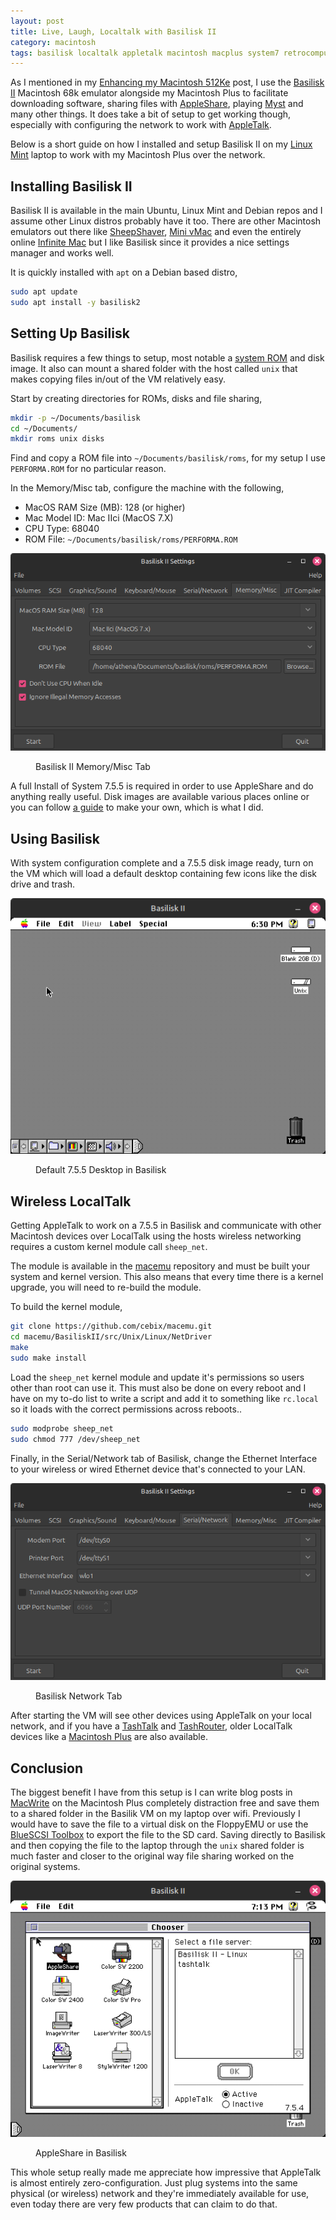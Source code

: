 ```yaml
---
layout: post
title: Live, Laugh, Localtalk with Basilisk II
category: macintosh
tags: basilisk localtalk appletalk macintosh macplus system7 retrocomputing
---
```


As I mentioned in my [Enhancing my Macintosh 512Ke](/Enhancing-my-Macintosh-512Ke/) post, I use the [Basilisk II](https://basilisk.cebix.net/) Macintosh 68k emulator alongside my Macintosh Plus to facilitate downloading software, sharing files with [AppleShare](https://en.wikipedia.org/wiki/AppleShare), playing [Myst](https://www.macintoshrepository.org/4937-myst) and many other things. It does take a bit of setup to get working though, especially with configuring the network to work with [AppleTalk](https://en.wikipedia.org/wiki/AppleTalk).

Below is a short guide on how I installed and setup Basilisk II on my [Linux Mint](https://linuxmint.com/) laptop to work with my Macintosh Plus over the network.

## Installing Basilisk II

Basilisk II is available in the main Ubuntu, Linux Mint and Debian repos and I assume other Linux distros probably have it too. There are other Macintosh emulators out there like [SheepShaver](https://sheepshaver.cebix.net/), [Mini vMac](https://github.com/friedkiwi/minivmac) and even the entirely online [Infinite Mac](https://infinitemac.org/) but I like Basilisk since it provides a nice settings manager and works well.

It is quickly installed with `apt` on a Debian based distro,

```sh
sudo apt update
sudo apt install -y basilisk2
```

## Setting Up Basilisk

Basilisk requires a few things to setup, most notable a [system ROM](https://en.wikipedia.org/wiki/Old_World_ROM) and disk image. It also can mount a shared folder with the host called `unix` that makes copying files in/out of the VM relatively easy.

Start by creating directories for ROMs, disks and file sharing,

```sh
mkdir -p ~/Documents/basilisk
cd ~/Documents/
mkdir roms unix disks
```

Find and copy a ROM file into `~/Documents/basilisk/roms`, for my setup I use `PERFORMA.ROM` for no particular reason.

In the Memory/Misc tab, configure the machine with the following,

- MacOS RAM Size (MB): 128 (or higher)
- Mac Model ID: Mac IIci (MacOS 7.X)
- CPU Type: 68040
- ROM File: `~/Documents/basilisk/roms/PERFORMA.ROM`

[![Basilisk II Memory/Misc Tab](/assets/images/posts/macintosh/basilisk-settings.png)](/assets/images/posts/macintosh/basilisk-settings.png)
<figure><figcaption>Basilisk II Memory/Misc Tab</figcaption></figure>

A full Install of System 7.5.5 is required in order to use AppleShare and do anything really useful. Disk images are available various places online or you can follow [a guide](https://www.savagetaylor.com/2018/09/02/setting-up-your-vintage-classic-68k-macintosh-installing-the-full-version-of-system-7-5-5-or-6-0-8/) to make your own, which is what I did.

## Using Basilisk

With system configuration complete and a 7.5.5 disk image ready, turn on the VM which will load a  default desktop containing few icons like the disk drive and trash.

[![Default 7.5.5 Desktop in Basilisk](/assets/images/posts/macintosh/basilisk-755-desktop.png)](/assets/images/posts/macintosh/basilisk-755-desktop.png)
<figure><figcaption>Default 7.5.5 Desktop in Basilisk</figcaption></figure>

## Wireless LocalTalk

Getting AppleTalk to work on a 7.5.5 in Basilisk and communicate with other Macintosh devices over LocalTalk using the hosts wireless networking requires a custom kernel module call `sheep_net`.

The module is available in the [macemu](https://github.com/cebix/macemu) repository and must be built your system and kernel version. This also means that every time there is a kernel upgrade, you will need to re-build the module.

To build the kernel module,

```sh
git clone https://github.com/cebix/macemu.git
cd macemu/BasiliskII/src/Unix/Linux/NetDriver
make
sudo make install
```

Load the `sheep_net` kernel module and update it's permissions so users other than root can use it. This must also be done on every reboot and I have on my to-do list to write a script and add it to something like `rc.local` so it loads with the correct permissions across reboots..

```sh
sudo modprobe sheep_net
sudo chmod 777 /dev/sheep_net
```

Finally, in the Serial/Network tab of Basilisk, change the Ethernet Interface to your wireless or wired Ethernet device that's connected to your LAN.

[![Basilisk Network Tab](/assets/images/posts/macintosh/basilisk-networking.png)](/assets/images/posts/macintosh/basilisk-networking.png)
<figure><figcaption>Basilisk Network Tab</figcaption></figure>

After starting the VM will see other devices using AppleTalk on your local network, and if you have a [TashTalk](https://github.com/lampmerchant/tashtalk) and [TashRouter](https://github.com/lampmerchant/tashrouter/), older LocalTalk devices like a [Macintosh Plus](/Enhancing-my-Macintosh-512Ke/) are also available.


## Conclusion

The biggest benefit I have from this setup is I can write blog posts in [MacWrite](https://en.wikipedia.org/wiki/MacWrite) on the Macintosh Plus completely distraction free and save them to a shared folder in the Basilik VM on my laptop over wifi. Previously I would have to save the file to a virtual disk on the FloppyEMU or use the [BlueSCSI Toolbox](https://bluescsi.com/toolbox) to export the file to the SD card. Saving directly to Basilisk and then copying the file to the laptop through the `unix` shared folder is much faster and closer to the original way file sharing worked on the original systems.

[![AppleShare in Basilisk](/assets/images/posts/macintosh/basilisk-appleshare.png)](/assets/images/posts/macintosh/basilisk-appleshare.png)
<figure><figcaption>AppleShare in Basilisk</figcaption></figure>

This whole setup really made me appreciate how impressive that AppleTalk is almost entirely zero-configuration. Just plug systems into the same physical (or wireless) network and they're immediately available for use, even today there are very few products that can claim to do that.
